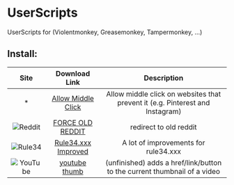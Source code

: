 # UserScripts
UserScripts for (Violentmonkey, Greasemonkey, Tampermonkey, ...)

## Install:
| Site | Download Link | Description |
| :---: | :---: | :---: |
| * | [Allow Middle Click](https://github.com/0xC0LD/UserScripts/raw/master/allow_middle_click.user.js) | Allow middle click on websites that prevent it (e.g. Pinterest and Instagram) |
| ![Reddit](https://www.redditstatic.com/desktop2x/img/favicon/favicon-16x16.png) | [FORCE OLD REDDIT](https://github.com/0xC0LD/UserScripts/raw/master/oldReddit.user.js) | redirect to old reddit |
| ![Rule34](https://rule34.xxx/favicon.ico) | [Rule34.xxx Improved](https://github.com/0xC0LD/UserScripts/raw/master/rule34_improved.user.js) | A lot of improvements for rule34.xxx |
| ![YouTube](https://www.youtube.com/favicon.ico) | [youtube thumb](https://github.com/0xC0LD/UserScripts/raw/master/ytthumb.user.js) | (unfinished) adds a href/link/button to the current thumbnail of a video |
